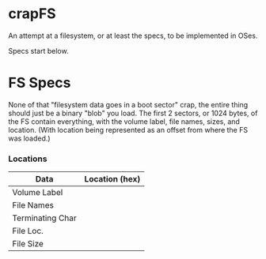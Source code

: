 # crapFS
An attempt at a filesystem, or at least the specs, to be implemented in OSes.


Specs start below.

# FS Specs
None of that "filesystem data goes in a boot sector" crap, the entire thing should just be a binary "blob" you load. The first 2 sectors, or 1024 bytes, of the FS contain everything, with the volume label, file names, sizes, and location. (With location being represented as an offset from where the FS was loaded.)

### Locations

Data          | Location (hex)
------------- | -------------
Volume Label  | 
File Names    | 
Terminating Char |
File Loc. |
File Size |
